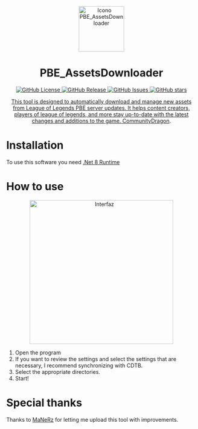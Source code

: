 <div align="center">
  <img src="https://github.com/Neinndall/PBE_AssetsDownloader/blob/main/img/new/Icon.png" alt="Icono PBE_AssetsDownloader" width="120"/>
</div>

<div align="center">
  <h1>PBE_AssetsDownloader</h1>
</div>

<div align="center">
<a href="https://github.com/Neinndall/PBE_AssetsDownloader/blob/main/LICENSE">
  <img alt="GitHub License" target="_blank" src="https://img.shields.io/github/license/Neinndall/PBE_AssetsDownloader">
</a>
  
<a href="https://github.com/Neinndall/PBE_AssetsDownloader/releases">
  <img alt="GitHub Release" target="_blank" src="https://img.shields.io/github/release/Neinndall/PBE_AssetsDownloader">

<a href="https://github.com/Neinndall/PBE_AssetsDownloader/issues">
  <img alt="GitHub Issues" target="_blank" src="https://img.shields.io/github/issues/Neinndall/PBE_AssetsDownloader">

<a href="https://github.com/Neinndall/PBE_AssetsDownloader/stargazers">
  <img alt="GitHub stars" target="_blank" src="https://img.shields.io/github/stars/Neinndall/PBE_AssetsDownloader?style=flat">
</div>

<div align="center">
  <p>This tool is designed to automatically download and manage new assets from League of Legends PBE server updates. It helps content creators, players of league of legends, and more stay up-to-date with the latest changes and additions to the game. <a href="https://raw.communitydragon.org/">CommunityDragon</a>.</p>
</div>

# Installation
To use this software you need [.Net 8 Runtime](https://dotnet.microsoft.com/en-us/download/dotnet/thank-you/runtime-desktop-8.0.8-windows-x64-installer)

# How to use

<div align="center">
  <img src="https://github.com/user-attachments/assets/7c5db522-3ae3-46dc-9d52-f618dd09865b" alt="Interfaz" width="380x380"/>
</div>

1. Open the program
2. If you want to review the settings and select the settings that are necessary, I recommend synchronizing with CDTB.
3. Select the appropriate directories.
4. Start!

# Special thanks
Thanks to [MaNeRz](https://github.com/MaNeRz) for letting me upload this tool with improvements.
